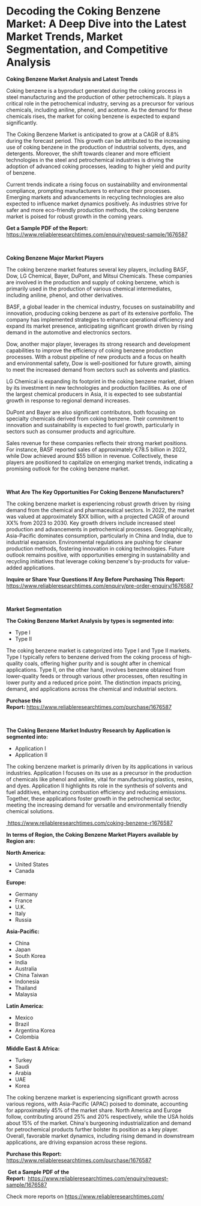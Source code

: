 <p><h1>Decoding the Coking Benzene Market: A Deep Dive into the Latest Market Trends, Market Segmentation, and Competitive Analysis</h1></p><p><strong>Coking Benzene Market Analysis and Latest Trends</strong></p>
<p><p>Coking benzene is a byproduct generated during the coking process in steel manufacturing and the production of other petrochemicals. It plays a critical role in the petrochemical industry, serving as a precursor for various chemicals, including aniline, phenol, and acetone. As the demand for these chemicals rises, the market for coking benzene is expected to expand significantly.</p><p>The Coking Benzene Market is anticipated to grow at a CAGR of 8.8% during the forecast period. This growth can be attributed to the increasing use of coking benzene in the production of industrial solvents, dyes, and detergents. Moreover, the shift towards cleaner and more efficient technologies in the steel and petrochemical industries is driving the adoption of advanced coking processes, leading to higher yield and purity of benzene.</p><p>Current trends indicate a rising focus on sustainability and environmental compliance, prompting manufacturers to enhance their processes. Emerging markets and advancements in recycling technologies are also expected to influence market dynamics positively. As industries strive for safer and more eco-friendly production methods, the coking benzene market is poised for robust growth in the coming years.</p></p>
<p><strong>Get a Sample PDF of the Report:&nbsp;</strong> <a href="https://www.reliableresearchtimes.com/enquiry/request-sample/1676587?utm_campaign=3269&utm_medium=2&utm_source=Github&utm_content=ia&utm_term=24032025&utm_id=coking-benzene">https://www.reliableresearchtimes.com/enquiry/request-sample/1676587</a></p>
<p>&nbsp;</p>
<p><strong>Coking Benzene Major Market Players</strong></p>
<p><p>The coking benzene market features several key players, including BASF, Dow, LG Chemical, Bayer, DuPont, and Mitsui Chemicals. These companies are involved in the production and supply of coking benzene, which is primarily used in the production of various chemical intermediates, including aniline, phenol, and other derivatives.</p><p>BASF, a global leader in the chemical industry, focuses on sustainability and innovation, producing coking benzene as part of its extensive portfolio. The company has implemented strategies to enhance operational efficiency and expand its market presence, anticipating significant growth driven by rising demand in the automotive and electronics sectors.</p><p>Dow, another major player, leverages its strong research and development capabilities to improve the efficiency of coking benzene production processes. With a robust pipeline of new products and a focus on health and environmental safety, Dow is well-positioned for future growth, aiming to meet the increased demand from sectors such as solvents and plastics.</p><p>LG Chemical is expanding its footprint in the coking benzene market, driven by its investment in new technologies and production facilities. As one of the largest chemical producers in Asia, it is expected to see substantial growth in response to regional demand increases.</p><p>DuPont and Bayer are also significant contributors, both focusing on specialty chemicals derived from coking benzene. Their commitment to innovation and sustainability is expected to fuel growth, particularly in sectors such as consumer products and agriculture.</p><p>Sales revenue for these companies reflects their strong market positions. For instance, BASF reported sales of approximately €78.5 billion in 2022, while Dow achieved around $55 billion in revenue. Collectively, these players are positioned to capitalize on emerging market trends, indicating a promising outlook for the coking benzene market.</p></p>
<p>&nbsp;</p>
<p><strong>What Are The Key Opportunities For Coking Benzene Manufacturers?</strong></p>
<p><p>The coking benzene market is experiencing robust growth driven by rising demand from the chemical and pharmaceutical sectors. In 2022, the market was valued at approximately $XX billion, with a projected CAGR of around XX% from 2023 to 2030. Key growth drivers include increased steel production and advancements in petrochemical processes. Geographically, Asia-Pacific dominates consumption, particularly in China and India, due to industrial expansion. Environmental regulations are pushing for cleaner production methods, fostering innovation in coking technologies. Future outlook remains positive, with opportunities emerging in sustainability and recycling initiatives that leverage coking benzene's by-products for value-added applications.</p></p>
<p><strong>Inquire or Share Your Questions If Any Before Purchasing This Report:</strong> <a href="https://www.reliableresearchtimes.com/enquiry/pre-order-enquiry/1676587?utm_campaign=3269&utm_medium=2&utm_source=Github&utm_content=ia&utm_term=24032025&utm_id=coking-benzene">https://www.reliableresearchtimes.com/enquiry/pre-order-enquiry/1676587</a></p>
<p>&nbsp;</p>
<p><strong>Market Segmentation</strong></p>
<p><strong>The Coking Benzene Market Analysis by types is segmented into:</strong></p>
<p><ul><li>Type I</li><li>Type II</li></ul></p>
<p><p>The coking benzene market is categorized into Type I and Type II markets. Type I typically refers to benzene derived from the coking process of high-quality coals, offering higher purity and is sought after in chemical applications. Type II, on the other hand, involves benzene obtained from lower-quality feeds or through various other processes, often resulting in lower purity and a reduced price point. The distinction impacts pricing, demand, and applications across the chemical and industrial sectors.</p></p>
<p><strong>Purchase this Report:&nbsp;</strong><a href="https://www.reliableresearchtimes.com/purchase/1676587?utm_campaign=3269&utm_medium=2&utm_source=Github&utm_content=ia&utm_term=24032025&utm_id=coking-benzene">https://www.reliableresearchtimes.com/purchase/1676587</a></p>
<p>&nbsp;</p>
<p><strong>The Coking Benzene Market Industry Research by Application is segmented into:</strong></p>
<p><ul><li>Application I</li><li>Application II</li></ul></p>
<p><p>The coking benzene market is primarily driven by its applications in various industries. Application I focuses on its use as a precursor in the production of chemicals like phenol and aniline, vital for manufacturing plastics, resins, and dyes. Application II highlights its role in the synthesis of solvents and fuel additives, enhancing combustion efficiency and reducing emissions. Together, these applications foster growth in the petrochemical sector, meeting the increasing demand for versatile and environmentally friendly chemical solutions.</p></p>
<p><a href="https://www.reliableresearchtimes.com/coking-benzene-r1676587?utm_campaign=3269&utm_medium=2&utm_source=Github&utm_content=ia&utm_term=24032025&utm_id=coking-benzene">&nbsp;https://www.reliableresearchtimes.com/coking-benzene-r1676587</a></p>
<p><strong>In terms of Region, the Coking Benzene Market Players available by Region are:</strong></p>
<p>
    <p> <strong> North America: </strong>
        <ul>
            <li>United States</li>
            <li>Canada</li>
        </ul>
        </p> 
    <p> <strong> Europe: </strong>
        <ul>
            <li>Germany</li>
            <li>France</li>
            <li>U.K.</li>
            <li>Italy</li>
            <li>Russia</li>
        </ul>
        </p> 
    <p> <strong> Asia-Pacific: </strong>
        <ul>
            <li>China</li>
            <li>Japan</li>
            <li>South Korea</li>
            <li>India</li>
            <li>Australia</li>
            <li>China Taiwan</li>
            <li>Indonesia</li>
            <li>Thailand</li>
            <li>Malaysia</li>
        </ul>
        </p> 
    <p> <strong> Latin America: </strong>
        <ul>
            <li>Mexico</li>
            <li>Brazil</li>
            <li>Argentina Korea</li>
            <li>Colombia</li>
        </ul>
        </p> 
    <p> <strong> Middle East & Africa: </strong>
        <ul>
            <li>Turkey</li>
            <li>Saudi</li>
            <li>Arabia</li>
            <li>UAE</li>
            <li>Korea</li>
        </ul>
    </p>
    </p>
<p><p>The coking benzene market is experiencing significant growth across various regions, with Asia-Pacific (APAC) poised to dominate, accounting for approximately 45% of the market share. North America and Europe follow, contributing around 25% and 20% respectively, while the USA holds about 15% of the market. China's burgeoning industrialization and demand for petrochemical products further bolster its position as a key player. Overall, favorable market dynamics, including rising demand in downstream applications, are driving expansion across these regions.</p></p>
<p><strong>Purchase this Report: </strong><a href="https://www.reliableresearchtimes.com/purchase/1676587?utm_campaign=3269&utm_medium=2&utm_source=Github&utm_content=ia&utm_term=24032025&utm_id=coking-benzene">https://www.reliableresearchtimes.com/purchase/1676587</a></p>
<p>&nbsp;<strong>Get a Sample PDF of the Report:&nbsp;&nbsp;</strong><a href="https://www.reliableresearchtimes.com/enquiry/request-sample/1676587?utm_campaign=3269&utm_medium=2&utm_source=Github&utm_content=ia&utm_term=24032025&utm_id=coking-benzene">https://www.reliableresearchtimes.com/enquiry/request-sample/1676587</a></p>
<p><strong></strong></p>
<p>Check more reports on <a href="https://www.reliableresearchtimes.com/?utm_campaign=3269&utm_medium=2&utm_source=Github&utm_content=ia&utm_term=24032025&utm_id=coking-benzene">https://www.reliableresearchtimes.com/</a></p>